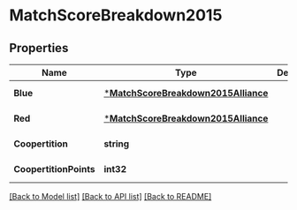 # MatchScoreBreakdown2015

## Properties
Name | Type | Description | Notes
------------ | ------------- | ------------- | -------------
**Blue** | [***MatchScoreBreakdown2015Alliance**](Match_Score_Breakdown_2015_Alliance.md) |  | [default to null]
**Red** | [***MatchScoreBreakdown2015Alliance**](Match_Score_Breakdown_2015_Alliance.md) |  | [default to null]
**Coopertition** | **string** |  | [default to null]
**CoopertitionPoints** | **int32** |  | [default to null]

[[Back to Model list]](../README.md#documentation-for-models) [[Back to API list]](../README.md#documentation-for-api-endpoints) [[Back to README]](../README.md)


